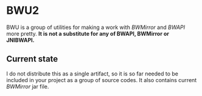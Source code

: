 # BWU2

BWU is a group of utilities for making a work with *BWMirror* and *BWAPI* more pretty. **It is not a substitute for any of BWAPI, BWMirror or JNIBWAPI.**

## Current state

I do not distribute this as a single artifact, so it is so far needed to be included in your project as a group of source codes. It also contains current *BWMirror* jar file.